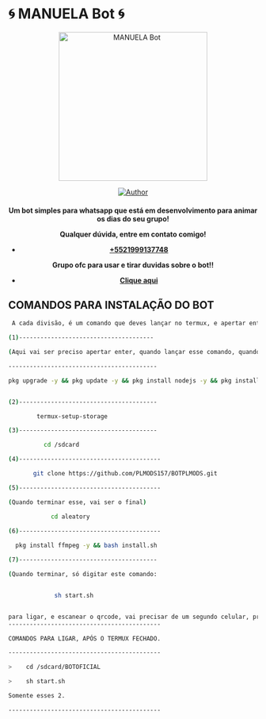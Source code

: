 # 🌀 MANUELA Bot 🌀
<div align="center">
<img src="https://i.ibb.co/TLySDcF/59ed60bd9936.jpg" alt="MANUELA Bot" width="300" />

</div>
<p align="center">
  <a href="https://github.com/PLMODS157/BOTPLMODS"><img title="Author" src="https://img.shields.io/badge/Author-PLMODS-red.svg?style=for-the-badge&logo=github" /></a>
  <h4 align="center">

Um bot simples para whatsapp que está em desenvolvimento para animar os dias do seu grupo!

Qualquer dúvida, entre em contato comigo!
- [+5521999137748](https://wa.me/5521999137748)

Grupo ofc para usar e tirar duvidas sobre o bot!!
- [Clique aqui](https://chat.whatsapp.com/JeK9hfTMqU79fZWXmUbX8r)

## COMANDOS PARA INSTALAÇÃO DO BOT
```bash
 A cada divisão, é um comando que deves lançar no termux, e apertar enter, junto mesmo, da fórma que tiver.

(1)--------------------------------------

(Aqui vai ser preciso apertar enter, quando lançar esse comando, quando ele pausar e aparecer "[default=N] ?", Ok?)

------------------------------------------

pkg upgrade -y && pkg update -y && pkg install nodejs -y && pkg install nodejs-lts -y && pkg install wget -y && pkg install git -y && pkg install python -y


(2)---------------------------------------

        termux-setup-storage 

(3)---------------------------------------

          cd /sdcard

(4)----------------------------------------

       git clone https://github.com/PLMODS157/BOTPLMODS.git

(5)----------------------------------------

(Quando terminar esse, vai ser o final)

            cd aleatory

(6)----------------------------------------
    
  pkg install ffmpeg -y && bash install.sh

(7)---------------------------------------

(Quando terminar, só digitar este comando:


             sh start.sh 


para ligar, e escanear o qrcode, vai precisar de um segundo celular, pra tirar a foto do qrcode e utilizar como base, para escanear a foto que você tirou, com um whatsapp secundário, e escanear a foto, através do WhatsApp web, que fica nos 3 pontinhos do WhatsApp, ou pode se chamar, aparelhos conectados, ou linked devices.)
-------------------------------------------

COMANDOS PARA LIGAR, APÓS O TERMUX FECHADO. 

-------------------------------------------

>    cd /sdcard/BOTOFICIAL 

>    sh start.sh 

Somente esses 2.

-------------------------------------------
```
